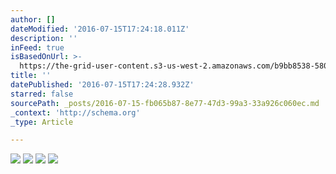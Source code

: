 ```yaml
---
author: []
dateModified: '2016-07-15T17:24:18.011Z'
description: ''
inFeed: true
isBasedOnUrl: >-
  https://the-grid-user-content.s3-us-west-2.amazonaws.com/b9bb8538-5801-4c31-833a-2ce63fa4a0b5.jpg
title: ''
datePublished: '2016-07-15T17:24:28.932Z'
starred: false
sourcePath: _posts/2016-07-15-fb065b87-8e77-47d3-99a3-33a926c060ec.md
_context: 'http://schema.org'
_type: Article

---
```

![](https://the-grid-user-content.s3-us-west-2.amazonaws.com/b9bb8538-5801-4c31-833a-2ce63fa4a0b5.jpg)
![](https://the-grid-user-content.s3-us-west-2.amazonaws.com/f64c581b-d923-40aa-8ddb-231a71eb4155.jpg)
![](https://the-grid-user-content.s3-us-west-2.amazonaws.com/ed684f97-6c10-4070-8f14-412aea2b9914.jpg)
![](https://the-grid-user-content.s3-us-west-2.amazonaws.com/b00283a4-ea68-4cba-afcd-dd242be5bc45.jpg)